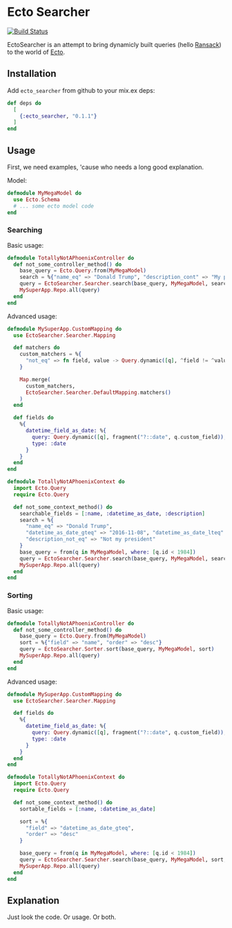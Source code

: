 # Ecto Searcher

[![Build Status](https://travis-ci.org/ivalentinee/ecto_searcher.svg?branch=master)](https://travis-ci.org/ivalentinee/ecto_searcher)

EctoSearcher is an attempt to bring dynamicly built queries (hello [Ransack](https://github.com/activerecord-hackery/ransack)) to the world of [Ecto](https://github.com/elixir-ecto/ecto).

## Installation

Add `ecto_searcher` from github to your mix.ex deps:

```elixir
def deps do
  [
    {:ecto_searcher, "0.1.1"}
  ]
end
```

## Usage
First, we need examples, 'cause who needs a long good explanation.

Model:
```elixir
defmodule MyMegaModel do
  use Ecto.Schema
  # ... some ecto model code
end
```

### Searching
Basic usage:
```elixir
defmodule TotallyNotAPhoenixController do
  def not_some_controller_method() do
    base_query = Ecto.Query.from(MyMegaModel)
    search = %{"name_eq" => "Donald Trump", "description_cont" => "My president"}
    query = EctoSearcher.Searcher.search(base_query, MyMegaModel, search)
    MySuperApp.Repo.all(query)
  end
end
```

Advanced usage:
```elixir
defmodule MySuperApp.CustomMapping do
  use EctoSearcher.Searcher.Mapping

  def matchers do
    custom_matchers = %{
      "not_eq" => fn field, value -> Query.dynamic([q], ^field != ^value) end
    }

    Map.merge(
      custom_matchers,
      EctoSearcher.Searcher.DefaultMapping.matchers()
    )
  end

  def fields do
    %{
      datetime_field_as_date: %{
        query: Query.dynamic([q], fragment("?::date", q.custom_field)),
        type: :date
      }
    }
  end
end

defmodule TotallyNotAPhoenixContext do
  import Ecto.Query
  require Ecto.Query

  def not_some_context_method() do
    searchable_fields = [:name, :datetime_as_date, :description]
    search = %{
      "name_eq" => "Donald Trump",
      "datetime_as_date_gteq" => "2016-11-08", "datetime_as_date_lteq" => "2018-08-28",
      "description_not_eq" => "Not my president"
    }
    base_query = from(q in MyMegaModel, where: [q.id < 1984])
    query = EctoSearcher.Searcher.search(base_query, MyMegaModel, search, searchable_fields, MySuperApp.CustomMapping)
    MySuperApp.Repo.all(query)
  end
end
```

### Sorting
Basic usage:
```elixir
defmodule TotallyNotAPhoenixController do
  def not_some_controller_method() do
    base_query = Ecto.Query.from(MyMegaModel)
    sort = %{"field" => "name", "order" => "desc"}
    query = EctoSearcher.Sorter.sort(base_query, MyMegaModel, sort)
    MySuperApp.Repo.all(query)
  end
end
```

Advanced usage:
```elixir
defmodule MySuperApp.CustomMapping do
  use EctoSearcher.Searcher.Mapping

  def fields do
    %{
      datetime_field_as_date: %{
        query: Query.dynamic([q], fragment("?::date", q.custom_field)),
        type: :date
      }
    }
  end
end

defmodule TotallyNotAPhoenixContext do
  import Ecto.Query
  require Ecto.Query

  def not_some_context_method() do
    sortable_fields = [:name, :datetime_as_date]

    sort = %{
      "field" => "datetime_as_date_gteq",
      "order" => "desc"
    }

    base_query = from(q in MyMegaModel, where: [q.id < 1984])
    query = EctoSearcher.Searcher.search(base_query, MyMegaModel, sort, sortable_fields, MySuperApp.CustomMapping)
    MySuperApp.Repo.all(query)
  end
end
```

## Explanation
Just look the code. Or usage. Or both.
